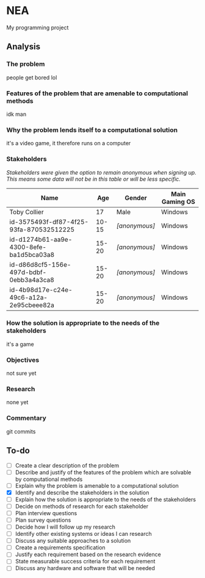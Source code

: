 # NEA

My programming project

## Analysis

### The problem

people get bored lol

<!-- TODO: add actual stuff here -->

### Features of the problem that are amenable to computational methods

idk man
<!-- TODO: add actual stuff here too -->

### Why the problem lends itself to a computational solution

it's a video game, it therefore runs on a computer
<!-- TODO: add actual stuff. what isn't todo tbh -->

### Stakeholders

*Stakeholders were given the option to remain anonymous when signing up. This means some data will not be in this table or will be less specific.*

Name | Age | Gender | Main Gaming OS
--- | --- | --- | ---
Toby Collier | 17 | Male | Windows
id-3575493f-df87-4f25-93fa-870532512225 | 10-15 | *\[anonymous\]* | Windows
id-d1274b61-aa9e-4300-8efe-ba1d5bca03a8 | 15-20 | *\[anonymous\]* | Windows
id-d86d8cf5-156e-497d-bdbf-0ebb3a4a3ca8 | 15-20 | *\[anonymous\]* | Windows
id-4b98d17e-c24e-49c6-a12a-2e95cbeee82a | 15-20 | *\[anonymous\]* | Windows

<!-- TODO: get more stakeholders -->

### How the solution is appropriate to the needs of the stakeholders

it's a game
<!-- TODO: add actual stuff -->

### Objectives

not sure yet
<!-- TODO: objectify -->

### Research

none yet
<!-- TODO: play games for science -->

### Commentary

git commits
<!-- TODO: something idk -->

## To-do

- [ ] Create a clear description of the problem
- [ ] Describe and justify of the features of the problem which are solvable by computational methods
- [ ] Explain why the problem is amenable to a computational solution
- [x] Identify and describe the stakeholders in the solution
- [ ] Explain how the solution is appropriate to the needs of the stakeholders
- [ ] Decide on methods of research for each stakeholder
- [ ] Plan interview questions
- [ ] Plan survey questions
- [ ] Decide how I will follow up my research
- [ ] Identify other existing systems or ideas I can research
- [ ] Discuss any suitable approaches to a solution
- [ ] Create a requirements specification
- [ ] Justify each requirement based on the research evidence
- [ ] State measurable success criteria for each requirement
- [ ] Discuss any hardware and software that will be needed
